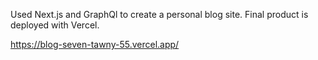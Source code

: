 Used Next.js and GraphQl to create a personal blog site. Final product is deployed with Vercel.

https://blog-seven-tawny-55.vercel.app/
